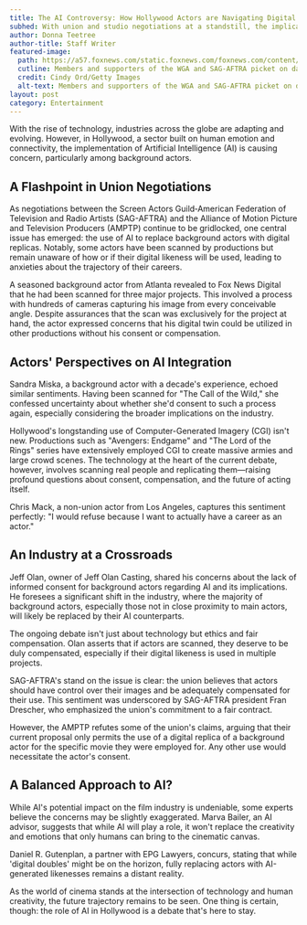 ```yaml
---
title: The AI Controversy: How Hollywood Actors are Navigating Digital Doppelgängers
subhed: With union and studio negotiations at a standstill, the implications of AI in the film industry have never been more prominent.
author: Donna Teetree
author-title: Staff Writer
featured-image: 
  path: https://a57.foxnews.com/static.foxnews.com/foxnews.com/content/uploads/2023/08/640/320/WGA-Picket-Line.jpg?ve=1&tl=1
  cutline: Members and supporters of the WGA and SAG-AFTRA picket on day 100 of the WGA strike
  credit: Cindy Ord/Getty Images
  alt-text: Members and supporters of the WGA and SAG-AFTRA picket on day 100 of the WGA strike
layout: post
category: Entertainment
---
```


With the rise of technology, industries across the globe are adapting and evolving. However, in Hollywood, a sector built on human emotion and connectivity, the implementation of Artificial Intelligence (AI) is causing concern, particularly among background actors.

## A Flashpoint in Union Negotiations

As negotiations between the Screen Actors Guild‐American Federation of Television and Radio Artists (SAG-AFTRA) and the Alliance of Motion Picture and Television Producers (AMPTP) continue to be gridlocked, one central issue has emerged: the use of AI to replace background actors with digital replicas. Notably, some actors have been scanned by productions but remain unaware of how or if their digital likeness will be used, leading to anxieties about the trajectory of their careers.

A seasoned background actor from Atlanta revealed to Fox News Digital that he had been scanned for three major projects. This involved a process with hundreds of cameras capturing his image from every conceivable angle. Despite assurances that the scan was exclusively for the project at hand, the actor expressed concerns that his digital twin could be utilized in other productions without his consent or compensation.

## Actors' Perspectives on AI Integration

Sandra Miska, a background actor with a decade's experience, echoed similar sentiments. Having been scanned for "The Call of the Wild," she confessed uncertainty about whether she'd consent to such a process again, especially considering the broader implications on the industry. 

Hollywood's longstanding use of Computer-Generated Imagery (CGI) isn't new. Productions such as "Avengers: Endgame" and "The Lord of the Rings" series have extensively employed CGI to create massive armies and large crowd scenes. The technology at the heart of the current debate, however, involves scanning real people and replicating them—raising profound questions about consent, compensation, and the future of acting itself.

Chris Mack, a non-union actor from Los Angeles, captures this sentiment perfectly: "I would refuse because I want to actually have a career as an actor."

## An Industry at a Crossroads

Jeff Olan, owner of Jeff Olan Casting, shared his concerns about the lack of informed consent for background actors regarding AI and its implications. He foresees a significant shift in the industry, where the majority of background actors, especially those not in close proximity to main actors, will likely be replaced by their AI counterparts. 

The ongoing debate isn't just about technology but ethics and fair compensation. Olan asserts that if actors are scanned, they deserve to be duly compensated, especially if their digital likeness is used in multiple projects.

SAG-AFTRA's stand on the issue is clear: the union believes that actors should have control over their images and be adequately compensated for their use. This sentiment was underscored by SAG-AFTRA president Fran Drescher, who emphasized the union's commitment to a fair contract.

However, the AMPTP refutes some of the union's claims, arguing that their current proposal only permits the use of a digital replica of a background actor for the specific movie they were employed for. Any other use would necessitate the actor's consent.

## A Balanced Approach to AI?

While AI's potential impact on the film industry is undeniable, some experts believe the concerns may be slightly exaggerated. Marva Bailer, an AI advisor, suggests that while AI will play a role, it won't replace the creativity and emotions that only humans can bring to the cinematic canvas.

Daniel R. Gutenplan, a partner with EPG Lawyers, concurs, stating that while 'digital doubles' might be on the horizon, fully replacing actors with AI-generated likenesses remains a distant reality.

As the world of cinema stands at the intersection of technology and human creativity, the future trajectory remains to be seen. One thing is certain, though: the role of AI in Hollywood is a debate that's here to stay.
